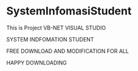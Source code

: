 # SystemInfomasiStudent
This is Project VB-NET  VISUAL STUDIO

SYSTEM INDFOMATION STUDENT

FREE DOWNLOAD AND MODIFICATION FOR ALL

HAPPY DOWNLOADING
